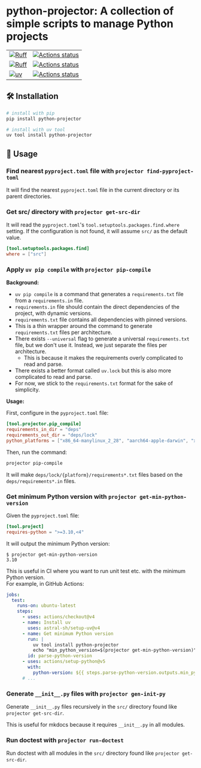 # python-projector: A collection of simple scripts to manage Python projects

|  |  |
|--|--|
|[![Ruff](https://img.shields.io/badge/Ruff-3670A0?style=for-the-badge&logo=python&logoColor=ffdd54)](https://github.com/astral-sh/ruff) |[![Actions status](https://github.com/deargen/workflows/workflows/%28not%20reusable%29%20Style%20checking/badge.svg)](https://github.com/deargen/workflows/actions)|
| [![Ruff](https://img.shields.io/badge/Ruff-3670A0?style=for-the-badge&logo=python&logoColor=ffdd54)](https://github.com/astral-sh/ruff) | [![Actions status](https://github.com/deargen/workflows/workflows/%28not%20reusable%29%20Linting/badge.svg)](https://github.com/deargen/workflows/actions) |
| [![uv](https://img.shields.io/badge/uv-3670A0?style=for-the-badge&logo=python&logoColor=ffdd54)](https://github.com/astral-sh/uv) | [![Actions status](https://github.com/deargen/workflows/workflows/%28not%20reusable%29%20Check%20pip%20compile%20sync/badge.svg)](https://github.com/deargen/workflows/actions) |

## 🛠️ Installation
```sh
# install with pip
pip install python-projector

# install with uv tool
uv tool install python-projector
```

## 🚀 Usage

### Find nearest `pyproject.toml` file with `projector find-pyproject-toml`

It will find the nearest `pyproject.toml` file in the current directory or its parent directories.

### Get src/ directory with `projector get-src-dir`

It will read the `pyproject.toml`'s `tool.setuptools.packages.find.where` setting.
If the configuration is not found, it will assume `src/` as the default value.

```toml
[tool.setuptools.packages.find]
where = ["src"]
```

### Apply `uv pip compile` with `projector pip-compile`

**Background:**

- `uv pip compile` is a command that generates a `requirements.txt` file from a `requirements.in` file.
- `requirements.in` file should contain the direct dependencies of the project, with dynamic versions.
- `requirements.txt` file contains all dependencies with pinned versions.
- This is a thin wrapper around the command to generate `requirements.txt` files per architecture.
- There exists `--universal` flag to generate a universal `requirements.txt` file, but we don't use it. Instead, we just separate the files per architecture.
    - This is because it makes the requirements overly complicated to read and parse.
- There exists a better format called `uv.lock` but this is also more complicated to read and parse.
- For now, we stick to the `requirements.txt` format for the sake of simplicity.

**Usage:**

First, configure in the `pyproject.toml` file:

```toml
[tool.projector.pip_compile]
requirements_in_dir = "deps"
requirements_out_dir = "deps/lock"
python_platforms = ["x86_64-manylinux_2_28", "aarch64-apple-darwin", "x86_64-apple-darwin"]
```

Then, run the command:

```sh
projector pip-compile
```

It will make `deps/lock/{platform}/requirements*.txt` files based on the `deps/requirements*.in` files.

### Get minimum Python version with `projector get-min-python-version`

Given the `pyproject.toml` file:

```toml
[tool.project]
requires-python = ">=3.10,<4"
```

It will output the minimum Python version:

```console
$ projector get-min-python-version
3.10
```

This is useful in CI where you want to run unit test etc. with the minimum Python version.  
For example, in GitHub Actions:

```yaml
jobs:
  test:
    runs-on: ubuntu-latest
    steps:
      - uses: actions/checkout@v4
      - name: Install uv
        uses: astral-sh/setup-uv@v4
      - name: Get minimum Python version
        run: |
          uv tool install python-projector
          echo "min_python_version=$(projector get-min-python-version)" >> "$GITHUB_OUTPUT"
        id: parse-python-version
      - uses: actions/setup-python@v5
        with:
          python-version: ${{ steps.parse-python-version.outputs.min_python_version }}
      # ...
```

### Generate `__init__.py` files with `projector gen-init-py`

Generate `__init__.py` files recursively in the `src/` directory found like `projector get-src-dir`.

This is useful for mkdocs because it requires `__init__.py` in all modules.

### Run doctest with `projector run-doctest`

Run doctest with all modules in the `src/` directory found like `projector get-src-dir`.
